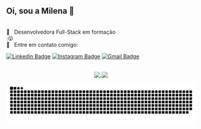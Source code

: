 ## Oi, sou a Milena :wave:

<br/> :purple_heart: &nbsp; Desenvolvedora Full-Stack em formação
<br/> :😮 
<br/> :email: &nbsp; Entre em contato comigo: 

[![Linkedin Badge](https://img.shields.io/badge/-LinkedIn-blue?style=flat-square&logo=Linkedin&logoColor=white&link=https://www.linkedin.com/in/milena-coutinho-344563212/)](https://www.linkedin.com/in/milena-coutinho-344563212/)
[![Instagram Badge](https://img.shields.io/badge/-Instagram-violet?style=flat-square&labelColor=violet&logo=instagram&logoColor=white&link=https://www.instagram.com/mlncoutinho/?hl=pt-br)](https://www.instagram.com/mlncoutinho/?hl=pt-br) 
[![Gmail Badge](https://img.shields.io/badge/-Email-c14438?style=flat-square&logo=Gmail&logoColor=white&link=mailto:mi.coutinho8@hotmail.com)](mailto:mi.coutinho8@hotmail.com)

<br/>
<div  align="center"> 
  <a href="https://github.com/micouti">
  <img height="150em"   align="center" src="https://github-readme-stats.vercel.app/api?username=micouti&show_icons=true&theme=tokyonight&include_all_commits=true&count_private=true"/>
  <img height="150em"  align="center" src="https://github-readme-stats.vercel.app/api/top-langs/?username=micouti&&layout=compact&hide=shell&theme=tokyonight"/>

  ![Snake animation](https://github.com/ellen2121/ellen2121/blob/output/github-contribution-grid-snake.svg)

</div>
